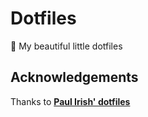 # Dotfiles

🎁 My beautiful little dotfiles

## Acknowledgements
Thanks to **[Paul Irish' dotfiles](https://github.com/paulirish/dotfiles)**
